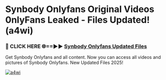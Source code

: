# Synbody Onlyfans Original Videos 0nlyFans Leaked - Files Updated! (a4wi)

<h3>🔴 CLICK HERE 🌐==►► <a href="https://tinyurl.com/2m67pmp6" rel="nofollow">Synbody Onlyfans Updated Files</a></h3>

Get Synbody Onlyfans and all content. Now you can access all videos and pictures of Synbody Onlyfans. New Updated Files 2025!

[![a4wi](https://i.imgur.com/H4QAA4z.gif)](https://tinyurl.com/2m67pmp6)